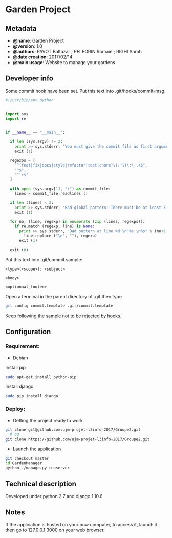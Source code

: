 Garden Project
==============



Metadata
--------

 * **@name**: Garden Project
 * **@version**: 1.0
 * **@authors**: PAVOT Baltazar ; PELEGRIN Romain ; RIGHI Sarah
 * **@date creation**: 2017/02/14
 * **@main usage**: Website to manage your gardens.


Developer info
------------------
Some commit hook have been set.
Put this text into .git/hooks/commit-msg:
```python
#!/usr/bin/env python


import sys
import re


if __name__ == "__main__":

  if len (sys.argv) != 2:
    print >> sys.stderr, "You must give the commit file as first argument"
    exit (1)

  regexps = [
    "^(feat|fix|docs|style|refactor|test|chore)\(.+\)\:\ .+$",
    "^$",
    "^.+$"
  ]

  with open (sys.argv[1], "r") as commit_file:
    lines = commit_file.readlines ()

  if len (lines) < 3:
    print >> sys.stderr, "Bad global pattern: There must be at least 3 lines."
    exit (1)

  for no, (line, regexp) in enumerate (zip (lines, regexps)):
    if re.match (regexp, line) is None:
      print >> sys.stderr, "Bad pattern at line %d:\n'%s'\n%s" % (no+1,
        line.replace ("\n", ""), regexp)
      exit (1)

  exit (0)
```
Put this text into .git/commit.sample: 
```text
<type>(<scope>): <subject>

<body>

<optionnal_footer>
```
Open a terminal in the parent directory
of .git then type
```bash
git config commit.template .git/commit.template
```
Keep following the sample not to be rejected by hooks.



Configuration
-------------

### Requirement:
 * Debian

Install pip
```bash
sudo apt-get install python-pip
```
Install django
```bash
sudo pip install django
```


### Deploy:

 * Getting the project ready to work

```bash
git clone git@github.com:ujm-projet-l3info-2017/Groupe2.git
  # ou 
git clone https://github.com/ujm-projet-l3info-2017/Groupe2.git
```

 * Launch the application

```bash
git checkout master
cd GardenManager
python ./manage.py runserver
```


Technical description
---------------------
Developed under python 2.7 and django 1.10.6


Notes
-----------
If the application is hosted on your onw computer, to access it, launch it then
go to 127.0.0.1:3000 on your web browser.